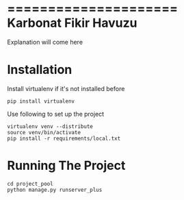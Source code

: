 =====================
Karbonat Fikir Havuzu
=====================

Explanation will come here

Installation
============

Install virtualenv if it's not installed before

    pip install virtualenv

Use following to set up the project

    virtualenv venv --distribute
    source venv/bin/activate
    pip install -r requirements/local.txt 

Running The Project
===================
  
    cd project_pool
    python manage.py runserver_plus
